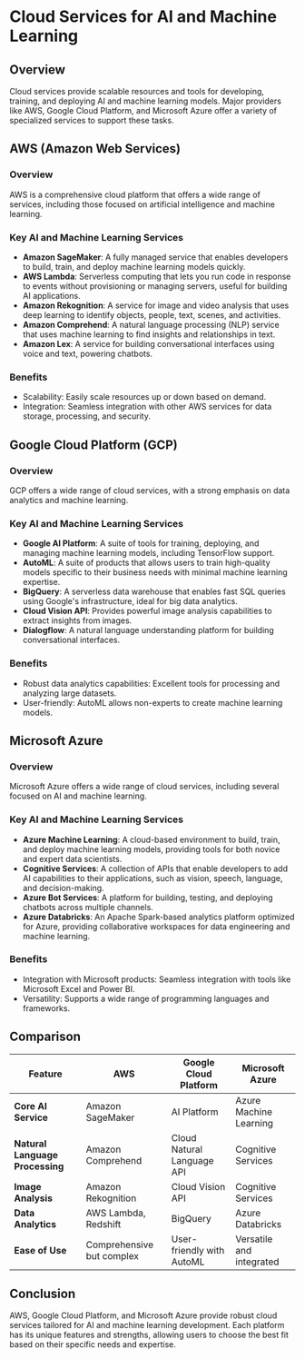 # Cloud Services for AI and Machine Learning

## Overview
Cloud services provide scalable resources and tools for developing, training, and deploying AI and machine learning models. Major providers like AWS, Google Cloud Platform, and Microsoft Azure offer a variety of specialized services to support these tasks.

## AWS (Amazon Web Services)

### Overview
AWS is a comprehensive cloud platform that offers a wide range of services, including those focused on artificial intelligence and machine learning.

### Key AI and Machine Learning Services
- **Amazon SageMaker**: A fully managed service that enables developers to build, train, and deploy machine learning models quickly.
- **AWS Lambda**: Serverless computing that lets you run code in response to events without provisioning or managing servers, useful for building AI applications.
- **Amazon Rekognition**: A service for image and video analysis that uses deep learning to identify objects, people, text, scenes, and activities.
- **Amazon Comprehend**: A natural language processing (NLP) service that uses machine learning to find insights and relationships in text.
- **Amazon Lex**: A service for building conversational interfaces using voice and text, powering chatbots.

### Benefits
- Scalability: Easily scale resources up or down based on demand.
- Integration: Seamless integration with other AWS services for data storage, processing, and security.

## Google Cloud Platform (GCP)

### Overview
GCP offers a wide range of cloud services, with a strong emphasis on data analytics and machine learning.

### Key AI and Machine Learning Services
- **Google AI Platform**: A suite of tools for training, deploying, and managing machine learning models, including TensorFlow support.
- **AutoML**: A suite of products that allows users to train high-quality models specific to their business needs with minimal machine learning expertise.
- **BigQuery**: A serverless data warehouse that enables fast SQL queries using Google's infrastructure, ideal for big data analytics.
- **Cloud Vision API**: Provides powerful image analysis capabilities to extract insights from images.
- **Dialogflow**: A natural language understanding platform for building conversational interfaces.

### Benefits
- Robust data analytics capabilities: Excellent tools for processing and analyzing large datasets.
- User-friendly: AutoML allows non-experts to create machine learning models.

## Microsoft Azure

### Overview
Microsoft Azure offers a wide range of cloud services, including several focused on AI and machine learning.

### Key AI and Machine Learning Services
- **Azure Machine Learning**: A cloud-based environment to build, train, and deploy machine learning models, providing tools for both novice and expert data scientists.
- **Cognitive Services**: A collection of APIs that enable developers to add AI capabilities to their applications, such as vision, speech, language, and decision-making.
- **Azure Bot Services**: A platform for building, testing, and deploying chatbots across multiple channels.
- **Azure Databricks**: An Apache Spark-based analytics platform optimized for Azure, providing collaborative workspaces for data engineering and machine learning.

### Benefits
- Integration with Microsoft products: Seamless integration with tools like Microsoft Excel and Power BI.
- Versatility: Supports a wide range of programming languages and frameworks.

## Comparison

| Feature                        | AWS                                | Google Cloud Platform            | Microsoft Azure                 |
|--------------------------------|------------------------------------|----------------------------------|---------------------------------|
| **Core AI Service**            | Amazon SageMaker                   | AI Platform                      | Azure Machine Learning          |
| **Natural Language Processing** | Amazon Comprehend                 | Cloud Natural Language API       | Cognitive Services              |
| **Image Analysis**             | Amazon Rekognition                 | Cloud Vision API                 | Cognitive Services              |
| **Data Analytics**             | AWS Lambda, Redshift               | BigQuery                         | Azure Databricks               |
| **Ease of Use**                | Comprehensive but complex          | User-friendly with AutoML       | Versatile and integrated        |

## Conclusion
AWS, Google Cloud Platform, and Microsoft Azure provide robust cloud services tailored for AI and machine learning development. Each platform has its unique features and strengths, allowing users to choose the best fit based on their specific needs and expertise.
